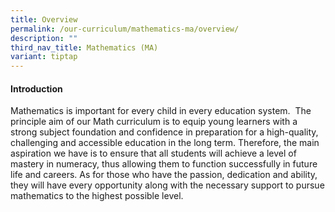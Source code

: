 ```yaml
---
title: Overview
permalink: /our-curriculum/mathematics-ma/overview/
description: ""
third_nav_title: Mathematics (MA)
variant: tiptap
---
```

<h4><strong>Introduction</strong></h4>
<p>Mathematics is important for every child in every education system.&nbsp;
The principle aim of our Math curriculum is to equip young learners with
a strong subject foundation and confidence in preparation for a high-quality,
challenging and accessible education in the long term. Therefore, the main
aspiration we have is to ensure that all students will achieve a level
of mastery in numeracy, thus allowing them to function successfully in
future life and careers. As for those who have the passion, dedication
and ability, they will have every opportunity along with the necessary
support to pursue mathematics to the highest possible level.</p>